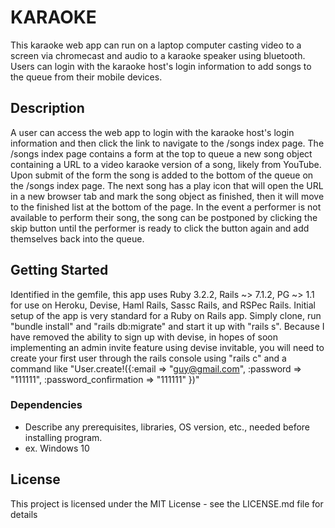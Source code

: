# KARAOKE

This karaoke web app can run on a laptop computer casting video to a screen via chromecast and audio to a karaoke speaker using bluetooth. Users can login with the karaoke host's login information to add songs to the queue from their mobile devices.

## Description

A user can access the web app to login with the karaoke host's login information and then click the link to navigate to the /songs index page. The /songs index page contains a form at the top to queue a new song object containing a URL to a video karaoke version of a song, likely from YouTube. Upon submit of the form the song is added to the bottom of the queue on the /songs index page. The next song has a play icon that will open the URL in a new browser tab and mark the song object as finished, then it will move to the finished list at the bottom of the page. In the event a performer is not available to perform their song, the song can  be postponed by clicking the skip button until the performer is ready to click the button again and add themselves back into the queue. 

## Getting Started

Identified in the gemfile, this app uses Ruby 3.2.2, Rails ~> 7.1.2, PG ~> 1.1 for use on Heroku, Devise, Haml Rails, Sassc Rails, and RSPec Rails. Initial setup of the app is very standard for a Ruby on Rails app. Simply clone, run "bundle install" and "rails db:migrate" and start it up with "rails s". Because I have removed the ability to sign up with devise, in hopes of soon implementing an admin invite feature using devise invitable, you will need to create your first user through the rails console using "rails c" and a command like "User.create!({:email => "guy@gmail.com", :password => "111111", :password_confirmation => "111111" })"

### Dependencies

* Describe any prerequisites, libraries, OS version, etc., needed before installing program.
* ex. Windows 10

## License

This project is licensed under the MIT License - see the LICENSE.md file for details

